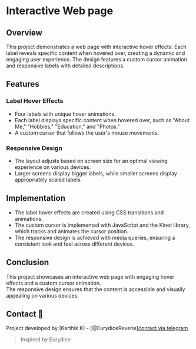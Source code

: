 # Interactive Web page

## Overview

This project demonstrates a web page with interactive hover effects. Each label reveals specific content when hovered over, creating a dynamic and engaging user experience. The design features a custom cursor animation and responsive labels with detailed descriptions.

## Features

### Label Hover Effects

* Four labels with unique hover animations.
* Each label displays specific content when hovered over, such as "About Me," "Hobbies," "Education," and "Photos."
* A custom cursor that follows the user's mouse movements.

### Responsive Design

* The layout adjusts based on screen size for an optimal viewing experience on various devices.
* Larger screens display bigger labels, while smaller screens display appropriately scaled labels.

## Implementation

* The label hover effects are created using CSS transitions and animations.
* The custom cursor is implemented with JavaScript and the Kinet library, which tracks and animates the cursor position.
* The responsive design is achieved with media queries, ensuring a consistent look and feel across different devices.

## Conclusion

This project showcases an interactive web page with engaging hover effects and a custom cursor animation.     
The responsive design ensures that the content is accessible and visually appealing on various devices.

## Contact 💬
Project developed by (Karthik K) - [@EurydiceReverie][contact via telegram](https://t.me/SchadenfreudeKK)

>Inspired by Eurydice

